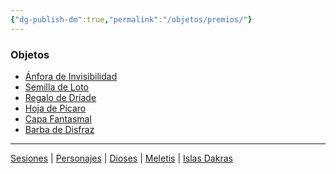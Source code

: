 ```yaml
---
{"dg-publish-dm":true,"permalink":"/objetos/premios/"}
---
```


<h3><span>Objetos</span></h3><p><ul class="dataview dataview-ul dataview-result-list-root-ul"><li class="dataview-result-list-li"><span><a data-tooltip-position="top" aria-label="Objetos/Ánfora de Invisibilidad.md" data-href="Objetos/Ánfora de Invisibilidad.md" href="Objetos/Ánfora de Invisibilidad.md" class="internal-link" target="_blank" rel="noopener nofollow">Ánfora de Invisibilidad</a></span></li><li class="dataview-result-list-li"><span><a data-tooltip-position="top" aria-label="Objetos/Semilla de Loto.md" data-href="Objetos/Semilla de Loto.md" href="Objetos/Semilla de Loto.md" class="internal-link" target="_blank" rel="noopener nofollow">Semilla de Loto</a></span></li><li class="dataview-result-list-li"><span><a data-tooltip-position="top" aria-label="Objetos/Regalo de Dríade.md" data-href="Objetos/Regalo de Dríade.md" href="Objetos/Regalo de Dríade.md" class="internal-link" target="_blank" rel="noopener nofollow">Regalo de Dríade</a></span></li><li class="dataview-result-list-li"><span><a data-tooltip-position="top" aria-label="Objetos/Hoja de Pícaro.md" data-href="Objetos/Hoja de Pícaro.md" href="Objetos/Hoja de Pícaro.md" class="internal-link" target="_blank" rel="noopener nofollow">Hoja de Pícaro</a></span></li><li class="dataview-result-list-li"><span><a data-tooltip-position="top" aria-label="Objetos/Capa Fantasmal.md" data-href="Objetos/Capa Fantasmal.md" href="Objetos/Capa Fantasmal.md" class="internal-link" target="_blank" rel="noopener nofollow">Capa Fantasmal</a></span></li><li class="dataview-result-list-li"><span><a data-tooltip-position="top" aria-label="Objetos/Barba de Disfraz.md" data-href="Objetos/Barba de Disfraz.md" href="Objetos/Barba de Disfraz.md" class="internal-link" target="_blank" rel="noopener nofollow">Barba de Disfraz</a></span></li></ul></p><p><span><hr></span></p><span><span><a data-tooltip-position="top" aria-label="Almanaque/Sesiones" data-href="Almanaque/Sesiones" href="Almanaque/Sesiones" class="internal-link" target="_blank" rel="noopener nofollow">Sesiones</a> | <a data-tooltip-position="top" aria-label="Almanaque/Personajes" data-href="Almanaque/Personajes" href="Almanaque/Personajes" class="internal-link" target="_blank" rel="noopener nofollow">Personajes</a> | <a data-tooltip-position="top" aria-label="Almanaque/Dioses" data-href="Almanaque/Dioses" href="Almanaque/Dioses" class="internal-link" target="_blank" rel="noopener nofollow">Dioses</a> | <a data-tooltip-position="top" aria-label="Lugares/Meletis" data-href="Lugares/Meletis" href="Lugares/Meletis" class="internal-link" target="_blank" rel="noopener nofollow">Meletis</a> | <a data-tooltip-position="top" aria-label="Lugares/Islas Dakras" data-href="Lugares/Islas Dakras" href="Lugares/Islas Dakras" class="internal-link" target="_blank" rel="noopener nofollow">Islas Dakras</a> </span></span>